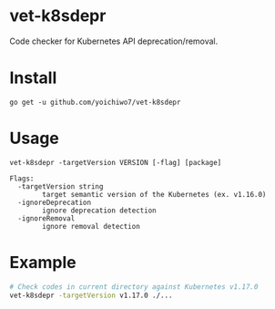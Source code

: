 # vet-k8sdepr
Code checker for Kubernetes API deprecation/removal.


# Install

```
go get -u github.com/yoichiwo7/vet-k8sdepr
```

# Usage

```
vet-k8sdepr -targetVersion VERSION [-flag] [package]

Flags:
  -targetVersion string
        target semantic version of the Kubernetes (ex. v1.16.0)
  -ignoreDeprecation
        ignore deprecation detection
  -ignoreRemoval
        ignore removal detection
```

# Example

```bash
# Check codes in current directory against Kubernetes v1.17.0
vet-k8sdepr -targetVersion v1.17.0 ./...
```
